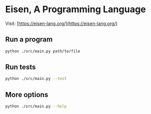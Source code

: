 # Eisen, A Programming Language

Visit: [https://eisen-lang.org/](https://eisen-lang.org/)

## Run a program

```sh
python ./src/main.py path/to/file
```

## Run tests

```sh
python ./src/main.py --test
```

## More options

```sh
python ./src/main.py --help
```
